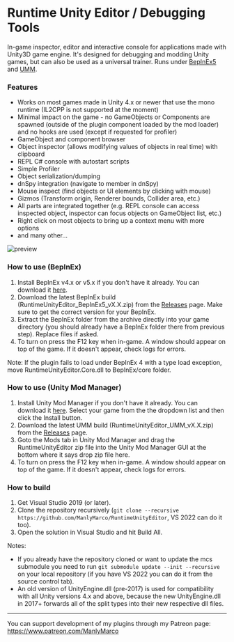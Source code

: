 # Runtime Unity Editor / Debugging Tools

In-game inspector, editor and interactive console for applications made with Unity3D game engine. It's designed for debugging and modding Unity games, but can also be used as a universal trainer. Runs under [BepInEx5](https://github.com/BepInEx/BepInEx) and [UMM](https://github.com/newman55/unity-mod-manager).

### Features

- Works on most games made in Unity 4.x or newer that use the mono runtime (IL2CPP is not supported at the moment)
- Minimal impact on the game - no GameObjects or Components are spawned (outside of the plugin component loaded by the mod loader) and no hooks are used (except if requested for profiler)
- GameObject and component browser
- Object inspector (allows modifying values of objects in real time) with clipboard
- REPL C# console with autostart scripts
- Simple Profiler
- Object serialization/dumping
- dnSpy integration (navigate to member in dnSpy)
- Mouse inspect (find objects or UI elements by clicking with mouse)
- Gizmos (Transform origin, Renderer bounds, Collider area, etc.)
- All parts are integrated together (e.g. REPL console can access inspected object, inspector can focus objects on GameObject list, etc.)
- Right click on most objects to bring up a context menu with more options
- and many other...

![preview](https://user-images.githubusercontent.com/39247311/208912018-014154e1-7ad8-4df0-a4a3-662c334ccedc.jpg)

### How to use (BepInEx)

1. Install BepInEx v4.x or v5.x if you don't have it already. You can download it [here](https://github.com/BepInEx/BepInEx).
2. Download the latest BepInEx build (RuntimeUnityEditor_BepInEx5_vX.X.zip) from the [Releases](https://github.com/ManlyMarco/RuntimeUnityEditor/releases) page. Make sure to get the correct version for your BepInEx.
3. Extract the BepInEx folder from the archive directly into your game directory (you should already have a BepInEx folder there from previous step). Replace files if asked.
4. To turn on press the F12 key when in-game. A window should appear on top of the game. If it doesn't appear, check logs for errors.

Note: If the plugin fails to load under BepInEx 4 with a type load exception, move RuntimeUnityEditor.Core.dll to BepInEx/core folder.

### How to use (Unity Mod Manager)

1. Install Unity Mod Manager if you don't have it already. You can download it [here](https://www.nexusmods.com/site/mods/21). Select your game from the the dropdown list and then click the Install button.
2. Download the latest UMM build (RuntimeUnityEditor_UMM_vX.X.zip) from the [Releases](https://github.com/ManlyMarco/RuntimeUnityEditor/releases) page.
3. Goto the Mods tab in Unity Mod Manager and drag the RuntimeUnityEditor zip file into the Unity Mod Manager GUI at the bottom where it says drop zip file here.
4. To turn on press the F12 key when in-game. A window should appear on top of the game. If it doesn't appear, check logs for errors.

### How to build

1. Get Visual Studio 2019 (or later).
2. Clone the repository recursively (`git clone --recursive https://github.com/ManlyMarco/RuntimeUnityEditor`, VS 2022 can do it too).
3. Open the solution in Visual Studio and hit Build All.

Notes:

- If you already have the repository cloned or want to update the mcs submodule you need to run `git submodule update --init --recursive` on your local repository (if you have VS 2022 you can do it from the source control tab).
- An old version of UnityEngine.dll (pre-2017) is used for compatibility with all Unity versions 4.x and above, because the new UnityEngine.dll in 2017+ forwards all of the split types into their new respective dll files.

---

You can support development of my plugins through my Patreon page: https://www.patreon.com/ManlyMarco
